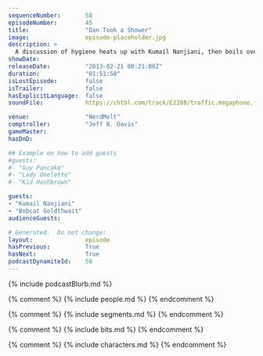 ```yaml
---
sequenceNumber:       58
episodeNumber:        45
title:                "Dan Took a Shower"
image:                episode-placeholder.jpg
description: >
  A discussion of hygiene heats up with Kumail Nanjiani, then boils over when Bobcat Goldthwait drops by. In D&D, zombies attack while Quark engages in advanced animal husbandry. This fabulous episode is unedited so we will just warn you of a small gli...
showDate:             
releaseDate:          "2013-02-21 00:21:00Z"
duration:             "01:51:58"
isLostEpisode:        false
isTrailer:            false
hasExplicitLanguage:  false
soundFile:            https://chtbl.com/track/E2288/traffic.megaphone.fm/STA4031683895.mp3?updated=1554491720

venue:                "NerdMelt"
comptroller:          "Jeff B. Davis"
gameMaster:           
hasDnD:               

## Example on how to add guests
#guests:
#- "Guy Pancake"
#- "Lady Omelette"
#- "Kid Hashbrown"

guests:
- "Kumail Nanjiani"
- "Bobcat Goldthwait"
audienceGuests:

# Generated.  Do not change:
layout:               episode
hasPrevious:          True
hasNext:              True
podcastDynamiteId:    58
---
```


{% include podcastBlurb.md %}

{% comment %}
{% include people.md %}
{% endcomment %}

{% comment %}
{% include segments.md %}
{% endcomment %}

{% comment %}
{% include bits.md %}
{% endcomment %}

{% comment %}
{% include characters.md %}
{% endcomment %}
